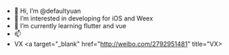 - 👋 Hi, I’m @defaultyuan
- 👀 I’m interested in developing for iOS and Weex
- 🌱 I’m currently learning flutter and vue
- 📫 <a target="_blank" href="http://weibo.com/2792951481" title="Weibo"></a>
- VX <a target="_blank" href="http://weibo.com/2792951481" title="VX></a>

<!---
defaultyuan/defaultyuan is a ✨ special ✨ repository because its `README.md` (this file) appears on your GitHub profile.
You can click the Preview link to take a look at your changes.
--->
